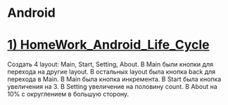 # Android

# [1) HomeWork_Android_Life_Cycle](https://github.com/Vinnik81/Android/tree/master/HomeWorkAndroid_LifeCycle)
Создать 4 layout: Main, Start, Setting, About. В Main были кнопки для перехода на другие layout.
В остальных layout была кнопка back для перехода в Main. 
В Main была кнопка инкремента.
В Start была кнопка увеличения на 3.
В Setting увеличение на половину count.
В About на 10% с округлением в большую сторону.